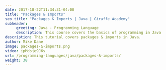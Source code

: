 ```yaml
---
date: 2017-10-22T11:34:31-04:00
title: "Packages & Imports"
seo_title: "Packages & Imports | Java | Giraffe Academy"
subheader:
     greeting: Java - Programming Language
     description: This course covers the basics of programming in Java. Work your way through the videos and we'll teach you everything you need to know to start your programming journey!
description: This tutorial covers packages & imports in Java.
author: Mike Dane
image: packages-&-imports.png
video: ipMdsje9J6s
url: /programming-languages/java/packages-&-imports/
weight: 38
---
```

